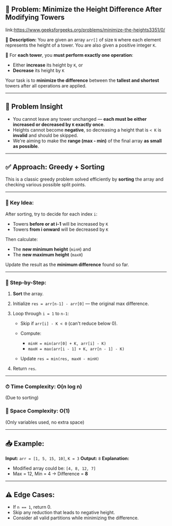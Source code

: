 

## 📌 Problem: **Minimize the Height Difference After Modifying Towers**

link:https://www.geeksforgeeks.org/problems/minimize-the-heights3351/0/

🔗 **Description:**
You are given an array `arr[]` of size `N` where each element represents the height of a tower.
You are also given a positive integer `K`.

🧾 For **each tower**, you **must perform exactly one operation**:

* Either **increase** its height by `K`, or
* **Decrease** its height by `K`

Your task is to **minimize the difference** between the **tallest and shortest** towers after all operations are applied.

---

## 🧠 Problem Insight

* You cannot leave any tower unchanged — **each must be either increased or decreased by `K` exactly once**.
* Heights cannot become **negative**, so decreasing a height that is `< K` is **invalid** and should be skipped.
* We're aiming to make the **range (max - min)** of the final array **as small as possible**.

---

## ✅ Approach: **Greedy + Sorting**

This is a classic greedy problem solved efficiently by **sorting** the array and checking various possible split points.

---

### 📌 Key Idea:

After sorting, try to decide for each index `i`:

* Towers **before or at i-1** will be increased by `K`
* Towers **from i onward** will be decreased by `K`

Then calculate:

* The **new minimum height** (`minH`) and
* The **new maximum height** (`maxH`)

Update the result as the **minimum difference** found so far.

---

### 📌 Step-by-Step:

1. **Sort** the array.
2. Initialize `res = arr[n-1] - arr[0]` — the original max difference.
3. Loop through `i = 1` to `n-1`:

   * Skip if `arr[i] - K < 0` (can't reduce below 0).
   * Compute:

     * `minH = min(arr[0] + K, arr[i] - K)`
     * `maxH = max(arr[i - 1] + K, arr[n - 1] - K)`
   * Update `res = min(res, maxH - minH)`
4. Return `res`.

---

### ⏱ Time Complexity: **O(n log n)**

(Due to sorting)

### 🧠 Space Complexity: **O(1)**

(Only variables used, no extra space)

---

## 📥 Example:

**Input:**
`arr = [1, 5, 15, 10]`, `K = 3`
**Output:**
`8`
**Explanation:**

* Modified array could be: `[4, 8, 12, 7]`
* Max = 12, Min = 4 → Difference = **8**

---

## ⚠️ Edge Cases:

* If `n == 1`, return 0.
* Skip any reduction that leads to negative height.
* Consider all valid partitions while minimizing the difference.


